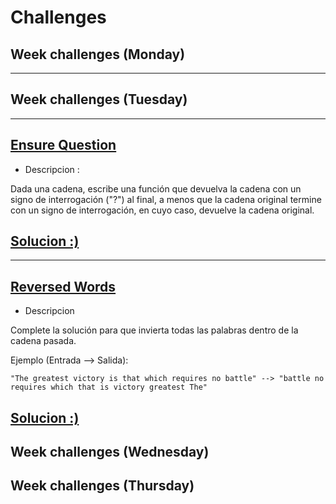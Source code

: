 
# <b>Challenges</b>
## <b>Week challenges (Monday) </b>

---
## <b> Week challenges (Tuesday) </b>
---
## [Ensure Question](https://www.codewars.com/kata/5866fc43395d9138a7000006/train/javascript)
* Descripcion :

Dada una cadena, escribe una función que devuelva la cadena con un signo de interrogación ("?") al final, a menos que la cadena original termine con un signo de interrogación, en cuyo caso, devuelve la cadena original.

## [Solucion :) ](solucion/EnsureQuestion.js)
---
## [Reversed Words]()
* Descripcion 

Complete la solución para que invierta todas las palabras dentro de la cadena pasada.

Ejemplo (Entrada --> Salida):
```
"The greatest victory is that which requires no battle" --> "battle no requires which that is victory greatest The"
```
## [Solucion :)](solucion/reversedWords.js)

## <b> Week challenges (Wednesday) </b>

## <b> Week challenges (Thursday) </b>
